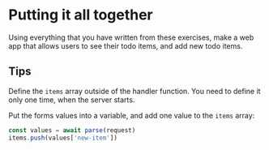 # Putting it all together
Using everything that you have written from these exercises, make a web app that allows users to see their todo items, and add new todo items.

## Tips
Define the `items` array outside of the handler function. You need to define it only one time, when the server starts.

Put the forms values into a variable, and add one value to the `items` array:

```js
const values = await parse(request)
items.push(values['new-item'])
```
